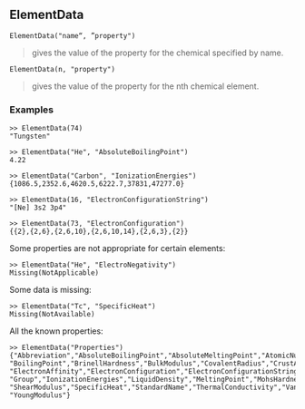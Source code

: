 ## ElementData

```
ElementData("name“, ”property")
```
> gives the value of the property for the chemical specified by name.

```
ElementData(n, "property")
```

> gives the value of the property for the nth chemical element.

### Examples

```
>> ElementData(74)
"Tungsten"

>> ElementData("He", "AbsoluteBoilingPoint")
4.22

>> ElementData("Carbon", "IonizationEnergies")
{1086.5,2352.6,4620.5,6222.7,37831,47277.0}

>> ElementData(16, "ElectronConfigurationString")
"[Ne] 3s2 3p4"

>> ElementData(73, "ElectronConfiguration")
{{2},{2,6},{2,6,10},{2,6,10,14},{2,6,3},{2}}
```

Some properties are not appropriate for certain elements:
```
>> ElementData("He", "ElectroNegativity")
Missing(NotApplicable)
```

Some data is missing:
```
>> ElementData("Tc", "SpecificHeat")
Missing(NotAvailable)
```

All the known properties:
```
>> ElementData("Properties")
{"Abbreviation","AbsoluteBoilingPoint","AbsoluteMeltingPoint","AtomicNumber","AtomicRadius","AtomicWeight","Block",
"BoilingPoint","BrinellHardness","BulkModulus","CovalentRadius","CrustAbundance","Density","DiscoveryYear","ElectroNegativity",
"ElectronAffinity","ElectronConfiguration","ElectronConfigurationString","ElectronShellConfiguration","FusionHeat",
"Group","IonizationEnergies","LiquidDensity","MeltingPoint","MohsHardness","Name","Period","PoissonRatio","Series",
"ShearModulus","SpecificHeat","StandardName","ThermalConductivity","VanDerWaalsRadius","VaporizationHeat","VickersHardness",
"YoungModulus"}
```